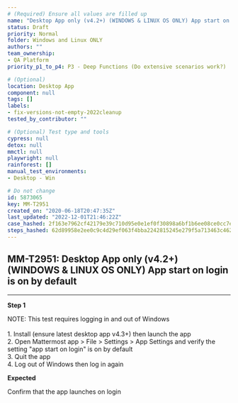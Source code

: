 ```yaml
---
# (Required) Ensure all values are filled up
name: "Desktop App only (v4.2+) (WINDOWS & LINUX OS ONLY) App start on login is on by default"
status: Draft
priority: Normal
folder: Windows and Linux ONLY
authors: ""
team_ownership: 
- QA Platform
priority_p1_to_p4: P3 - Deep Functions (Do extensive scenarios work?)

# (Optional)
location: Desktop App
component: null
tags: []
labels: 
- fix-versions-not-empty-2022cleanup
tested_by_contributor: ""

# (Optional) Test type and tools
cypress: null
detox: null
mmctl: null
playwright: null
rainforest: []
manual_test_environments: 
- Desktop - Win

# Do not change
id: 5873065
key: MM-T2951
created_on: "2020-06-18T20:47:35Z"
last_updated: "2022-12-01T21:46:22Z"
case_hashed: 2f163e7962cf42179e39c710d95e0e1ef0f30898a6bf1b6ee08ce0cc7ed1ed51f1f7e88ce70144bbd33d24109f9deea5
steps_hashed: 62d89958e2ee0c9c4d29ef063f4bba2242815245e279f5a713463c462274b07f488e1ffa80b53ec03b9c59380389268f
---
```


<!-- (Auto-generated) Based on frontmatter's "key" and "name" -->

## MM-T2951: Desktop App only (v4.2+) (WINDOWS & LINUX OS ONLY) App start on login is on by default

---

**Step 1**

NOTE: This test requires logging in and out of Windows\
\
1\. Install (ensure latest desktop app v4.3+) then launch the app\
2\. Open Mattermost app > File > Settings > App Settings and verify the setting "app start on login" is on by default\
3\. Quit the app\
4\. Log out of Windows then log in again

**Expected**

Confirm that the app launches on login

